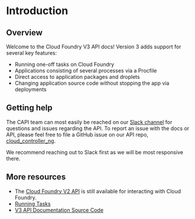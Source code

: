 # Introduction

## Overview

Welcome to the Cloud Foundry V3 API docs! Version 3 adds support for several
key features:

* Running one-off tasks on Cloud Foundry
* Applications consisting of several processes via a Procfile
* Direct access to application packages and droplets
* Changing application source code without stopping the app via deployments

## Getting help
The CAPI team can most easily be reached on our [Slack channel](https://cloudfoundry.slack.com/messages/capi/) for
questions and issues regarding the API. To report an issue with the docs or API, please feel free to file a GitHub
issue on our API repo, [cloud_controller_ng](https://github.com/cloudfoundry/cloud_controller_ng).

We recommend reaching out to Slack first as we will be most responsive there.


## More resources

* The [Cloud Foundry V2 API](http://apidocs.cloudfoundry.org/) is still available for interacting with Cloud Foundry.
* [Running Tasks](https://docs.cloudfoundry.org/devguide/using-tasks.html)
* [V3 API Documentation Source Code](https://github.com/cloudfoundry/cloud_controller_ng/tree/main/docs/v3)
